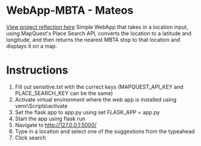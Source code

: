 # WebApp-MBTA - Mateos
[View project reflection here](project_writeup.md)
Simple WebApp that takes in a location input, using MapQuest's Place Search API, converts the location to a latitude and longitude, and then returns the nearest MBTA stop to that location and displays it on a map. 

# Instructions
1. Fill out sensitive.txt with the correct keys (MAPQUEST_API_KEY and PLACE_SEARCH_KEY can be the same)
2. Activate virtual environment where the web app is installed using venv\Scripts\activate
3. Set the flask app to app.py using set FLASK_APP = app.py
4. Start the app using flask run
5. Navigate to http://127.0.0.1:5000/
6. Type in a location and select one of the suggestions from the typeahead
7. Click search

